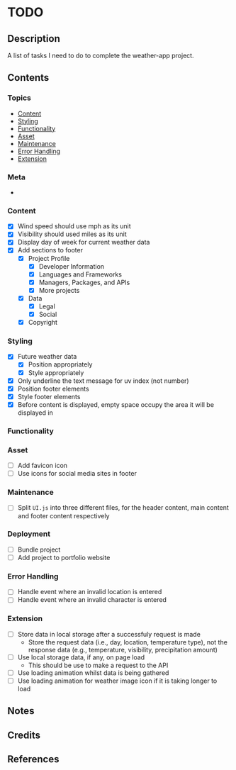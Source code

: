# TODO

## Description

A list of tasks I need to do to complete the weather-app project.

## Contents

### Topics

- [Content](#content)
- [Styling](#styling)
- [Functionality](#functionality)
- [Asset](#asset)
- [Maintenance](#maintenance)
- [Error Handling](#error-handling)
- [Extension](#extension)

### Meta

- 

### Content

- [x] Wind speed should use mph as its unit
- [x] Visibility should used miles as its unit
- [x] Display day of week for current weather data
- [x] Add sections to footer
    - [x] Project Profile
        - [x] Developer Information
        - [x] Languages and Frameworks
        - [x] Managers, Packages, and APIs
        - [x] More projects
    - [x] Data
        - [x] Legal
        - [x] Social
    - [x] Copyright

### Styling

- [x] Future weather data
    - [x] Position appropriately
    - [x] Style appropriately
- [x] Only underline the text message for uv index (not number)
- [x] Position footer elements
- [x] Style footer elements
- [x] Before content is displayed, empty space occupy the area it will be
displayed in

### Functionality

### Asset

- [ ] Add favicon icon
- [ ] Use icons for social media sites in footer

### Maintenance

- [ ] Split `UI.js` into three different files, for the header content, main
content and footer content respectively

### Deployment

- [ ] Bundle project
- [ ] Add project to portfolio website

### Error Handling

- [ ] Handle event where an invalid location is entered
- [ ] Handle event where an invalid character is entered

### Extension

- [ ] Store data in local storage after a successfuly request is made
    - Store the request data (i.e., day, location, temperature type), not the
    response data (e.g., temperature, visibility, precipitation amount)
- [ ] Use local storage data, if any, on page load
    - This should be use to make a request to the API
- [ ] Use loading animation whilst data is being gathered
- [ ] Use loading animation for weather image icon if it is taking longer to
load

## Notes

## Credits

## References
